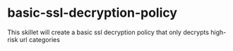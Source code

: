 # basic-ssl-decryption-policy
This skillet will create a basic ssl decryption policy that only decrypts high-risk url categories
